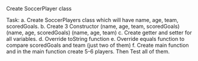 Create SoccerPlayer class

Task:
a. Create SoccerPlayers class which will have name, age, team, scoredGoals.
b. Create 3 Constructor (name, age, team, scoredGoals) (name, age, scoredGoals) (name, age, team)
c. Create getter and setter for all variables.
d. Override toString function
e. Override equals function to compare scoredGoals and team (just two of them)
f. Create main function and in the main function create 5-6 players. Then Test all of them.
